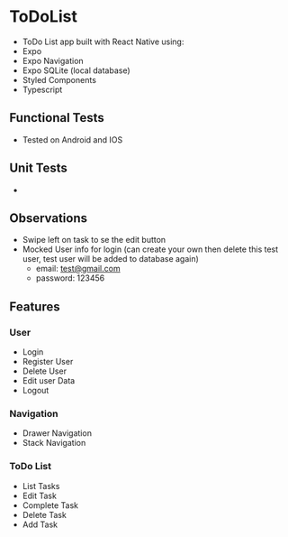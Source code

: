 # ToDoList

- ToDo List app built with React Native using:
- Expo
- Expo Navigation
- Expo SQLite (local database)
- Styled Components
- Typescript

## Functional Tests

- Tested on Android and IOS

## Unit Tests

-

## Observations

- Swipe left on task to se the edit button
- Mocked User info for login (can create your own then delete this test user, test user will be added to database again)
  - email: test@gmail.com
  - password: 123456

## Features

### User

- Login
- Register User
- Delete User
- Edit user Data
- Logout

### Navigation

- Drawer Navigation
- Stack Navigation

### ToDo List

- List Tasks
- Edit Task
- Complete Task
- Delete Task
- Add Task

